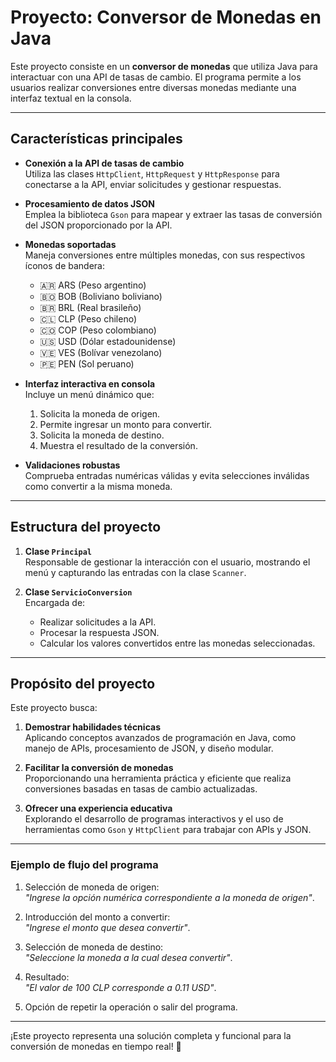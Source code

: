 # Proyecto: Conversor de Monedas en Java

Este proyecto consiste en un **conversor de monedas** que utiliza Java para interactuar con una API de tasas de cambio. El programa permite a los usuarios realizar conversiones entre diversas monedas mediante una interfaz textual en la consola.

---

## **Características principales**

- **Conexión a la API de tasas de cambio**  
  Utiliza las clases `HttpClient`, `HttpRequest` y `HttpResponse` para conectarse a la API, enviar solicitudes y gestionar respuestas.  

- **Procesamiento de datos JSON**  
  Emplea la biblioteca `Gson` para mapear y extraer las tasas de conversión del JSON proporcionado por la API.  

- **Monedas soportadas**  
  Maneja conversiones entre múltiples monedas, con sus respectivos íconos de bandera:  
  - 🇦🇷 ARS (Peso argentino)  
  - 🇧🇴 BOB (Boliviano boliviano)  
  - 🇧🇷 BRL (Real brasileño)  
  - 🇨🇱 CLP (Peso chileno)  
  - 🇨🇴 COP (Peso colombiano)  
  - 🇺🇸 USD (Dólar estadounidense)  
  - 🇻🇪 VES (Bolívar venezolano)  
  - 🇵🇪 PEN (Sol peruano)  

- **Interfaz interactiva en consola**  
  Incluye un menú dinámico que:  
  1. Solicita la moneda de origen.  
  2. Permite ingresar un monto para convertir.  
  3. Solicita la moneda de destino.  
  4. Muestra el resultado de la conversión.  

- **Validaciones robustas**  
  Comprueba entradas numéricas válidas y evita selecciones inválidas como convertir a la misma moneda.

---

## **Estructura del proyecto**

1. **Clase `Principal`**  
   Responsable de gestionar la interacción con el usuario, mostrando el menú y capturando las entradas con la clase `Scanner`.

2. **Clase `ServicioConversion`**  
   Encargada de:  
   - Realizar solicitudes a la API.  
   - Procesar la respuesta JSON.  
   - Calcular los valores convertidos entre las monedas seleccionadas.  

---

## **Propósito del proyecto**

Este proyecto busca:  

1. **Demostrar habilidades técnicas**  
   Aplicando conceptos avanzados de programación en Java, como manejo de APIs, procesamiento de JSON, y diseño modular.  

2. **Facilitar la conversión de monedas**  
   Proporcionando una herramienta práctica y eficiente que realiza conversiones basadas en tasas de cambio actualizadas.  

3. **Ofrecer una experiencia educativa**  
   Explorando el desarrollo de programas interactivos y el uso de herramientas como `Gson` y `HttpClient` para trabajar con APIs y JSON.

---

### **Ejemplo de flujo del programa**
1. Selección de moneda de origen:  
   _"Ingrese la opción numérica correspondiente a la moneda de origen"_.  
2. Introducción del monto a convertir:  
   _"Ingrese el monto que desea convertir"_.  
3. Selección de moneda de destino:  
   _"Seleccione la moneda a la cual desea convertir"_.  
4. Resultado:  
   _"El valor de 100 CLP corresponde a 0.11 USD"_.  

5. Opción de repetir la operación o salir del programa.  

---

¡Este proyecto representa una solución completa y funcional para la conversión de monedas en tiempo real! 🚀
